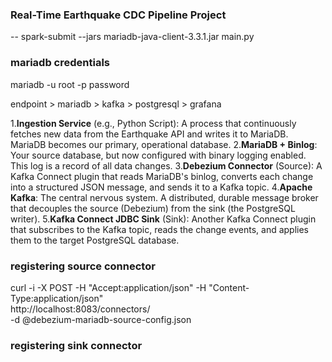 ### Real-Time Earthquake CDC Pipeline Project

-- spark-submit --jars mariadb-java-client-3.3.1.jar main.py

### mariadb credentials
mariadb -u root -p 
password


endpoint > mariadb > kafka > postgresql > grafana

1.**Ingestion Service** (e.g., Python Script): A process that continuously fetches new data from the Earthquake API and writes it to MariaDB. MariaDB becomes our primary, operational database.
2.**MariaDB + Binlog**: Your source database, but now configured with binary logging enabled. This log is a record of all data changes.
3.**Debezium Connector** (Source): A Kafka Connect plugin that reads MariaDB's binlog, converts each change into a structured JSON message, and sends it to a Kafka topic.
4.**Apache Kafka**: The central nervous system. A distributed, durable message broker that decouples the source (Debezium) from the sink (the PostgreSQL writer).
5.**Kafka Connect JDBC Sink** (Sink): Another Kafka Connect plugin that subscribes to the Kafka topic, reads the change events, and applies them to the target PostgreSQL database.


### registering source connector
curl -i -X POST -H "Accept:application/json" -H  "Content-Type:application/json" \
http://localhost:8083/connectors/ \
-d @debezium-mariadb-source-config.json

### registering sink connector
